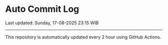 # Auto Commit Log

Last updated: Sunday, 17-08-2025 23:15 WIB

---

This repository is automatically updated every 2 hour using GitHub Actions.
